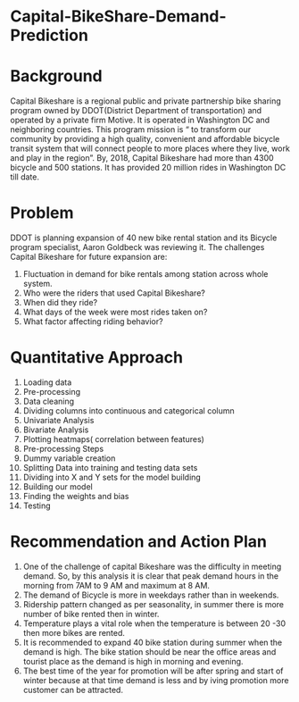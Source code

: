 # Capital-BikeShare-Demand-Prediction

# Background
Capital Bikeshare is a regional public and private partnership bike sharing program owned by DDOT(District Department of transportation) and operated by a private firm Motive. It is operated in Washington DC and neighboring countries.
This program mission is “ to transform our community by providing a high quality, convenient and affordable bicycle transit system that will connect people to more places where they live, work and play in the region”.
By, 2018, Capital Bikeshare had more than 4300 bicycle and 500 stations. It has provided 20 million rides in Washington DC till date.

# Problem
DDOT is planning expansion of 40 new bike rental station and its Bicycle program specialist, Aaron Goldbeck was reviewing it.
The challenges Capital Bikeshare for future expansion are:
1) Fluctuation in demand for bike rentals among station across whole system.
2) Who were the riders that used Capital Bikeshare?
3) When did they ride?
4) What days of the week were most rides taken on?
5) What factor affecting riding behavior?

# Quantitative Approach 
1) Loading data 
2) Pre-processing
3) Data cleaning
4) Dividing columns into continuous and categorical column
5) Univariate Analysis
6) Bivariate Analysis
7) Plotting heatmaps( correlation between features)
8) Pre-processing Steps
9) Dummy variable creation
10) Splitting Data into training and testing data sets
11) Dividing into X and Y sets for the model building
12) Building our model 
13) Finding the weights and bias
14) Testing

# Recommendation and Action Plan
1) One of the challenge of capital Bikeshare was the difficulty in meeting demand. So, by this analysis it is clear that peak demand hours in the morning from 7AM to 9 AM and maximum at 8 AM. 
2) The demand of Bicycle is more in weekdays rather than in weekends.
3) Ridership pattern changed as per seasonality, in summer there is more number of bike rented then in winter.
4) Temperature plays a vital role when the temperature is between 20 -30 then more bikes are rented. 
5) It is recommended to expand 40 bike station during summer when the demand is high. The bike station should be near the office areas and tourist place as the demand is high in morning and evening.
6) The best time of the year for promotion will be after spring and start of winter because at that time demand is less and by iving promotion more customer can be attracted.















